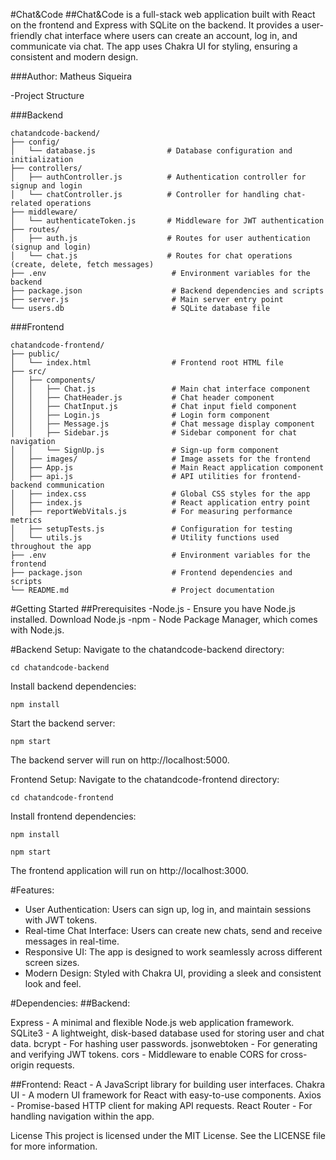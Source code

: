 #Chat&Code
##Chat&Code is a full-stack web application built with React on the frontend and Express with SQLite on the backend. It provides a user-friendly chat interface where users can create an account, log in, and communicate via chat. The app uses Chakra UI for styling, ensuring a consistent and modern design.

###Author: Matheus Siqueira

-Project Structure

###Backend
```
chatandcode-backend/
├── config/
│   └── database.js                # Database configuration and initialization
├── controllers/
│   ├── authController.js          # Authentication controller for signup and login
│   └── chatController.js          # Controller for handling chat-related operations
├── middleware/
│   └── authenticateToken.js       # Middleware for JWT authentication
├── routes/
│   ├── auth.js                    # Routes for user authentication (signup and login)
│   └── chat.js                    # Routes for chat operations (create, delete, fetch messages)
├── .env                            # Environment variables for the backend
├── package.json                    # Backend dependencies and scripts
├── server.js                       # Main server entry point
└── users.db                        # SQLite database file
```

###Frontend
```
chatandcode-frontend/
├── public/
│   └── index.html                  # Frontend root HTML file
├── src/
│   ├── components/
│   │   ├── Chat.js                 # Main chat interface component
│   │   ├── ChatHeader.js           # Chat header component
│   │   ├── ChatInput.js            # Chat input field component
│   │   ├── Login.js                # Login form component
│   │   ├── Message.js              # Chat message display component
│   │   ├── Sidebar.js              # Sidebar component for chat navigation
│   │   └── SignUp.js               # Sign-up form component
│   ├── images/                     # Image assets for the frontend
│   ├── App.js                      # Main React application component
│   ├── api.js                      # API utilities for frontend-backend communication
│   ├── index.css                   # Global CSS styles for the app
│   ├── index.js                    # React application entry point
│   ├── reportWebVitals.js          # For measuring performance metrics
│   ├── setupTests.js               # Configuration for testing
│   └── utils.js                    # Utility functions used throughout the app
├── .env                            # Environment variables for the frontend
├── package.json                    # Frontend dependencies and scripts
└── README.md                       # Project documentation
```

#Getting Started
##Prerequisites
-Node.js - Ensure you have Node.js installed. Download Node.js
-npm - Node Package Manager, which comes with Node.js.

#Backend Setup:
Navigate to the chatandcode-backend directory:

```
cd chatandcode-backend
```

Install backend dependencies:

```
npm install
```

Start the backend server:

```
npm start
```

The backend server will run on http://localhost:5000.

Frontend Setup:
Navigate to the chatandcode-frontend directory:

```
cd chatandcode-frontend
```

Install frontend dependencies:

```
npm install
```
```
npm start
```

The frontend application will run on http://localhost:3000.

#Features:

- User Authentication: Users can sign up, log in, and maintain sessions with JWT tokens.
- Real-time Chat Interface: Users can create new chats, send and receive messages in real-time.
- Responsive UI: The app is designed to work seamlessly across different screen sizes.
- Modern Design: Styled with Chakra UI, providing a sleek and consistent look and feel.

#Dependencies:
##Backend:

Express - A minimal and flexible Node.js web application framework.
SQLite3 - A lightweight, disk-based database used for storing user and chat data.
bcrypt - For hashing user passwords.
jsonwebtoken - For generating and verifying JWT tokens.
cors - Middleware to enable CORS for cross-origin requests.

##Frontend:
React - A JavaScript library for building user interfaces.
Chakra UI - A modern UI framework for React with easy-to-use components.
Axios - Promise-based HTTP client for making API requests.
React Router - For handling navigation within the app.

License
This project is licensed under the MIT License. See the LICENSE file for more information.